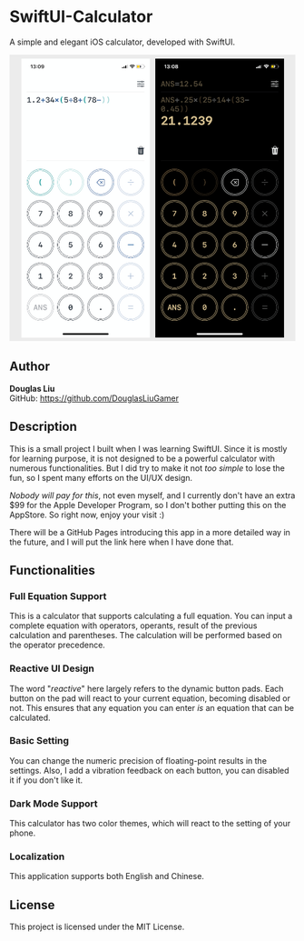 # **SwiftUI-Calculator**
A simple and elegant iOS calculator, developed with SwiftUI.

![screenshot](screenshot.jpg)

## **Author**
**Douglas Liu** \
GitHub: <https://github.com/DouglasLiuGamer>

## **Description**
This is a small project I built when I was learning SwiftUI. Since it is mostly for learning purpose, it is not designed to be a powerful calculator with numerous functionalities. But I did try to make it not *too simple* to lose the fun, so I spent many efforts on the UI/UX design.

*Nobody will pay for this*, not even myself, and I currently don't have an extra $99 for the Apple Developer Program, so I don't bother putting this on the AppStore. So right now, enjoy your visit :)

There will be a GitHub Pages introducing this app in a more detailed way in the future, and I will put the link here when I have done that.

## **Functionalities**

### **Full Equation Support**
This is a calculator that supports calculating a full equation. You can input a complete equation with operators, operants, result of the previous calculation and parentheses. The calculation will be performed based on the operator precedence.

### **Reactive UI Design**
The word "*reactive*" here largely refers to the dynamic button pads. Each button on the pad will react to your current equation, becoming disabled or not. This ensures that any equation you can enter *is* an equation that can be calculated.

### **Basic Setting**
You can change the numeric precision of floating-point results in the settings. Also, I add a vibration feedback on each button, you can disabled it if you don't like it.

### **Dark Mode Support**
This calculator has two color themes, which will react to the setting of your phone.

### **Localization**
This application supports both English and Chinese.

## **License**
This project is licensed under the MIT License.
